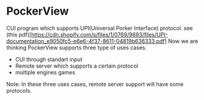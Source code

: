 # PockerView

CUI program which supports UPI(Universal Porker Interface) protocol. see (this pdf)[https://cdn.shopify.com/s/files/1/0769/9693/files/UPI-documentation_e9050fc5-e6e6-4f37-8611-04819b636333.pdf]
Now we are thinking PockerView supports three type of uses cases.
+ CUI through standart input
+ Remote server which supports a certain protocol
+ multiple engines games

Note: In these three uses cases, remote server support will have some protocols.
